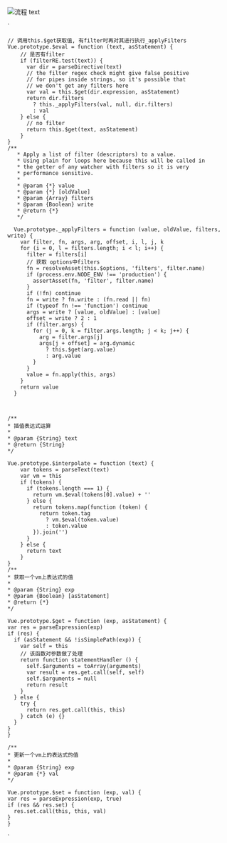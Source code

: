 ![流程 text](./vue_alc.png "title")


`
    
    // 调用this.$get获取值, 有filter时再对其进行执行_applyFilters
    Vue.prototype.$eval = function (text, asStatement) {
        // 是否有filter
        if (filterRE.test(text)) {
          var dir = parseDirective(text)
          // the filter regex check might give false positive
          // for pipes inside strings, so it's possible that
          // we don't get any filters here
          var val = this.$get(dir.expression, asStatement)
          return dir.filters
            ? this._applyFilters(val, null, dir.filters)
            : val
        } else {
          // no filter
          return this.$get(text, asStatement)
        }
    }
    /**
       * Apply a list of filter (descriptors) to a value.
       * Using plain for loops here because this will be called in
       * the getter of any watcher with filters so it is very
       * performance sensitive.
       * 
       * @param {*} value
       * @param {*} [oldValue]
       * @param {Array} filters
       * @param {Boolean} write
       * @return {*}
       */

      Vue.prototype._applyFilters = function (value, oldValue, filters, write) {
        var filter, fn, args, arg, offset, i, l, j, k
        for (i = 0, l = filters.length; i < l; i++) {
          filter = filters[i]
          // 获取 options中filters
          fn = resolveAsset(this.$options, 'filters', filter.name)
          if (process.env.NODE_ENV !== 'production') {
            assertAsset(fn, 'filter', filter.name)
          }
          if (!fn) continue
          fn = write ? fn.write : (fn.read || fn)
          if (typeof fn !== 'function') continue
          args = write ? [value, oldValue] : [value]
          offset = write ? 2 : 1
          if (filter.args) {
            for (j = 0, k = filter.args.length; j < k; j++) {
              arg = filter.args[j]
              args[j + offset] = arg.dynamic
                ? this.$get(arg.value)
                : arg.value
            }
          }
          value = fn.apply(this, args)
        }
        return value
      }



    /**
    * 插值表达式运算
    *
    * @param {String} text
    * @return {String}
    */

    Vue.prototype.$interpolate = function (text) {
        var tokens = parseText(text)
        var vm = this
        if (tokens) {
          if (tokens.length === 1) {
            return vm.$eval(tokens[0].value) + ''
          } else {
            return tokens.map(function (token) {
              return token.tag
                ? vm.$eval(token.value)
                : token.value
            }).join('')
          }
        } else {
          return text
        }
    }
    /**
    * 获取一个vm上表达式的值
    *
    * @param {String} exp
    * @param {Boolean} [asStatement]
    * @return {*}
    */

    Vue.prototype.$get = function (exp, asStatement) {
    var res = parseExpression(exp)
    if (res) {
      if (asStatement && !isSimplePath(exp)) {
        var self = this
        // 该函数对参数做了处理
        return function statementHandler () {
          self.$arguments = toArray(arguments)
          var result = res.get.call(self, self)
          self.$arguments = null
          return result
        }
      } else {
        try {
          return res.get.call(this, this)
        } catch (e) {}
      }
    }
    }

    /**
    * 更新一个vm上的表达式的值
    *
    * @param {String} exp
    * @param {*} val
    */

    Vue.prototype.$set = function (exp, val) {
    var res = parseExpression(exp, true)
    if (res && res.set) {
      res.set.call(this, this, val)
    }
    }
`